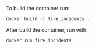 

To build the container run:

```sh
docker build -t fire_incidents .
```

After build the container, run with:

```sh
docker run fire_incidents
```

